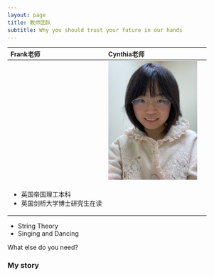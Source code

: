 ```yaml
---
layout: page
title: 教师团队
subtitle: Why you should trust your future in our hands
---
```


| Frank老师 | Cynthia老师 |  |
| :------ |:------ | :------ |
|  | <img src="assets/img/cynthia.JPG" width="200">  |  |
| <ul><li> 英国帝国理工本科 </li><li> 英国剑桥大学博士研究生在读 </ul>|  |  |

- String Theory
- Singing and Dancing

What else do you need?

### My story

